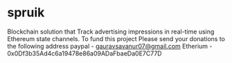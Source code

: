 # spruik
Blockchain solution that Track advertising impressions in real-time using Ethereum state channels.
To fund this project 
Please send your donations to the following address
paypal - gauravsavanur07@gmail.com
Etherium - 0x0Df3b35Ad4c6a19478e86a09ADaFbaeDa0E7C77D
